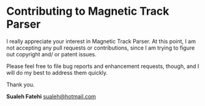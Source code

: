 # Contributing to Magnetic Track Parser

I really appreciate your interest in Magnetic Track Parser. At this point, I am not accepting any pull requests or contributions, since I am trying to figure out copyright and/ or patent issues.

Please feel free to file bug reports and enhancement requests, though, and I will do my best to address them quickly.

Thank you.

**Sualeh Fatehi** <sualeh@hotmail.com>